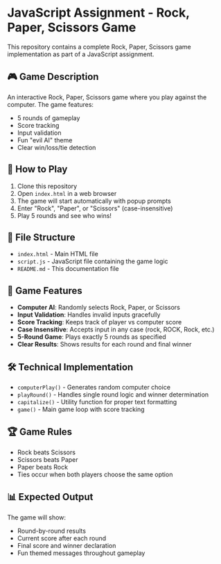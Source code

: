 # JavaScript Assignment - Rock, Paper, Scissors Game

This repository contains a complete Rock, Paper, Scissors game implementation as part of a JavaScript assignment.

## 🎮 Game Description

An interactive Rock, Paper, Scissors game where you play against the computer. The game features:
- 5 rounds of gameplay
- Score tracking
- Input validation
- Fun "evil AI" theme
- Clear win/loss/tie detection

## 🚀 How to Play

1. Clone this repository
2. Open `index.html` in a web browser
3. The game will start automatically with popup prompts
4. Enter "Rock", "Paper", or "Scissors" (case-insensitive)
5. Play 5 rounds and see who wins!

## 📁 File Structure

- `index.html` - Main HTML file
- `script.js` - JavaScript file containing the game logic
- `README.md` - This documentation file

## 🎯 Game Features

- **Computer AI**: Randomly selects Rock, Paper, or Scissors
- **Input Validation**: Handles invalid inputs gracefully
- **Score Tracking**: Keeps track of player vs computer score
- **Case Insensitive**: Accepts input in any case (rock, ROCK, Rock, etc.)
- **5-Round Game**: Plays exactly 5 rounds as specified
- **Clear Results**: Shows results for each round and final winner

## 🛠️ Technical Implementation

- `computerPlay()` - Generates random computer choice
- `playRound()` - Handles single round logic and winner determination
- `capitalize()` - Utility function for proper text formatting
- `game()` - Main game loop with score tracking

## 🏆 Game Rules

- Rock beats Scissors
- Scissors beats Paper  
- Paper beats Rock
- Ties occur when both players choose the same option

## 📊 Expected Output

The game will show:
- Round-by-round results
- Current score after each round
- Final score and winner declaration
- Fun themed messages throughout gameplay